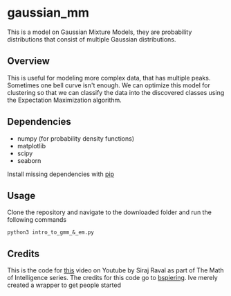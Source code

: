 # gaussian_mm
This is a model on Gaussian Mixture Models, they are probability distributions that consist of multiple Gaussian distributions.


## Overview

This is useful for modeling more complex data, that has multiple peaks. Sometimes one bell curve isn't enough. We can optimize
this model for clustering so that we can classify the data into the discovered classes using the Expectation Maximization
algorithm. 

## Dependencies

* numpy (for probability density functions)
* matplotlib
* scipy
* seaborn

Install missing dependencies with [pip](https://pip.pypa.io/en/stable/)

## Usage

Clone the repository and navigate to the downloaded folder and run the following commands  

`python3 intro_to_gmm_&_em.py`

## Credits

This is the code for [this](https://youtu.be/JNlEIEwe-Cg) video on Youtube by Siraj Raval as part of The Math of Intelligence series. 
The credits for this code go to [bspiering](https://github.com/brianspiering). Ive merely created a wrapper to get people started

